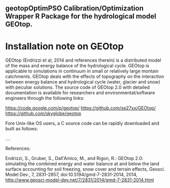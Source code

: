 
## geotopOptimPSO Calibration/Optimization Wrapper R Package for the hydrological model GEOtop.

# Installation note on GEOtop 

GEOtop (Endrizzi et al, 2014 and references therein) is a distributed model of the mass and energy balance of the hydrological cycle. GEOtop is applicable to simulations in continuum in small or relatively large montain catchments. GEOtop deals with the effects of topography on the interaction between energy balance and hydrological cycle (water, glacier and snow) with peculiar solutions. The source code of GEOtop 2.0 with detailed documentation is available for researchers and environmental/software engineers through the following links:

https://code.google.com/p/geotop/
https://github.com/se27xx/GEOtop/
https://github.com/skyglobe/geotop

Fore Unix-like OS users, a C source code can be rapidly downloaded and built as follows:

.... 


References: 

Endrizzi, S., Gruber, S., Dall'Amico, M., and Rigon, R.: GEOtop 2.0: simulating the combined energy and water balance at and below the land surface accounting for soil freezing, snow cover and terrain effects, Geosci. Model Dev., 7, 2831-2857, doi:10.5194/gmd-7-2831-2014, 2014, http://www.geosci-model-dev.net/7/2831/2014/gmd-7-2831-2014.html
